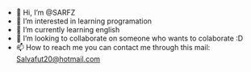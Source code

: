 - 👋 Hi, I’m @SARFZ
- 👀 I’m interested in learning programation
- 🌱 I’m currently learning english
- 💞️ I’m looking to collaborate on someone who wants to colaborate :D
- 📫 How to reach me you can contact me through this mail: Salvafut20@hotmail.com

<!---
SARFZ/SARFZ is a ✨ special ✨ repository because its `README.md` (this file) appears on your GitHub profile.
You can click the Preview link to take a look at your changes.
--->
